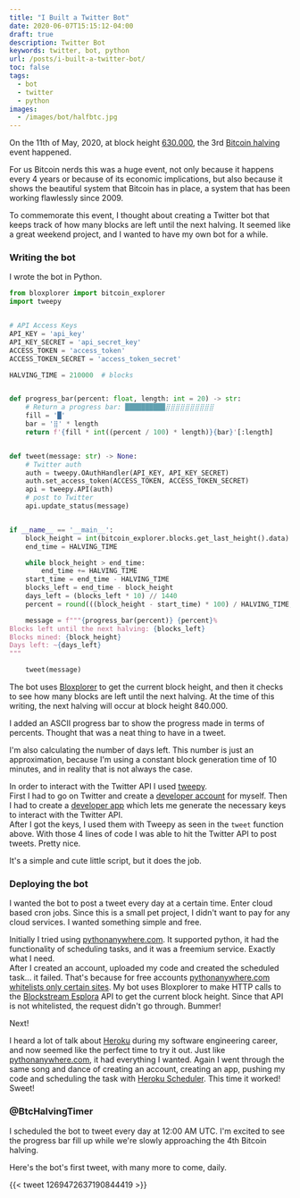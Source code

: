 ```yaml
---
title: "I Built a Twitter Bot"
date: 2020-06-07T15:15:12-04:00
draft: true
description: Twitter Bot
keywords: twitter, bot, python
url: /posts/i-built-a-twitter-bot/
toc: false
tags:
  - bot
  - twitter
  - python
images:
  - /images/bot/halfbtc.jpg
---
```


On the 11th of May, 2020, at block height [630.000](https://www.blockchain.com/btc/block/000000000000000000024bead8df69990852c202db0e0097c1a12ea637d7e96d), the 3rd [Bitcoin halving](https://www.bitcoinblockhalf.com/) event happened.

For us Bitcoin nerds this was a huge event, not only because it happens every 4 years or because of its economic implications, but also because it shows the beautiful system that Bitcoin has in place, a system that has been working flawlessly since 2009.

To commemorate this event, I thought about creating a Twitter bot that keeps track of how many blocks are left until the next halving. It seemed like a great weekend project, and I wanted to have my own bot for a while.

### Writing the bot

I wrote the bot in Python.

```python
from bloxplorer import bitcoin_explorer
import tweepy


# API Access Keys
API_KEY = 'api_key'
API_KEY_SECRET = 'api_secret_key'
ACCESS_TOKEN = 'access_token'
ACCESS_TOKEN_SECRET = 'access_token_secret'

HALVING_TIME = 210000  # blocks


def progress_bar(percent: float, length: int = 20) -> str:
    # Return a progress bar: ██████████⣿⣿⣿⣿⣿⣿⣿⣿⣿⣿
    fill = '█'
    bar = '⣿' * length
    return f'{fill * int((percent / 100) * length)}{bar}'[:length]


def tweet(message: str) -> None:
    # Twitter auth
    auth = tweepy.OAuthHandler(API_KEY, API_KEY_SECRET)
    auth.set_access_token(ACCESS_TOKEN, ACCESS_TOKEN_SECRET)
    api = tweepy.API(auth)
    # post to Twitter
    api.update_status(message)


if __name__ == '__main__':
    block_height = int(bitcoin_explorer.blocks.get_last_height().data)
    end_time = HALVING_TIME

    while block_height > end_time:
        end_time += HALVING_TIME
    start_time = end_time - HALVING_TIME
    blocks_left = end_time - block_height
    days_left = (blocks_left * 10) // 1440
    percent = round(((block_height - start_time) * 100) / HALVING_TIME, 2)

    message = f"""{progress_bar(percent)} {percent}%
Blocks left until the next halving: {blocks_left}
Blocks mined: {block_height}
Days left: ~{days_left}
"""

    tweet(message)

```

The bot uses [Bloxplorer](https://valinsky.me/posts/bloxplorer/) to get the current block height, and then it checks to see how many blocks are left until the next halving. At the time of this writing, the next halving will occur at block height 840.000.

I added an ASCII progress bar to show the progress made in terms of percents. Thought that was a neat thing to have in a tweet.

I'm also calculating the number of days left. This number is just an approximation, because I'm using a constant block generation time of 10 minutes, and in reality that is not always the case.

In order to interact with the Twitter API I used [tweepy](https://github.com/tweepy/tweepy).  
First I had to go on Twitter and create a [developer account](https://developer.twitter.com/en/docs/basics/developer-portal/overview) for myself. Then I had to create a [developer app](https://developer.twitter.com/en/docs/basics/apps/overview) which lets me generate the necessary keys to interact with the Twitter API.  
After I got the keys, I used them with Tweepy as seen in the `tweet` function above. With those 4 lines of code I was able to hit the Twitter API to post tweets. Pretty nice.

It's a simple and cute little script, but it does the job.

### Deploying the bot

I wanted the bot to post a tweet every day at a certain time. Enter cloud based cron jobs. Since this is a small pet project, I didn't want to pay for any cloud services. I wanted something simple and free.

Initially I tried using [pythonanywhere.com](https://pythonanywhere.com). It supported python, it had the functionality of scheduling tasks, and it was a freemium service. Exactly what I need.  
After I created an account, uploaded my code and created the scheduled task... it failed. That's because for free accounts [pythonanywhere.com](https://pythonanywhere.com) [whitelists only certain sites](https://www.pythonanywhere.com/whitelist/). My bot uses Bloxplorer to make HTTP calls to the [Blockstream Esplora](https://github.com/Blockstream/esplora/blob/master/API.md) API to get the current block height. Since that API is not whitelisted, the request didn't go through. Bummer!

Next!

I heard a lot of talk about [Heroku](https://www.heroku.com/) during my software engineering career, and now seemed like the perfect time to try it out. Just like [pythonanywhere.com](https://pythonanywhere.com), it had everything I wanted. Again I went through the same song and dance of creating an account, creating an app, pushing my code and scheduling the task with [Heroku Scheduler](https://devcenter.heroku.com/articles/scheduler). This time it worked! Sweet!

### @BtcHalvingTimer

I scheduled the bot to tweet every day at 12:00 AM UTC. I'm excited to see the progress bar fill up while we're slowly approaching the 4th Bitcoin halving.

Here's the bot's first tweet, with many more to come, daily.

{{< tweet 1269472637190844419 >}}


